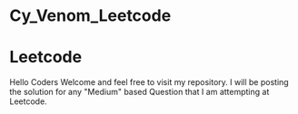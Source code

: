 # Cy_Venom_Leetcode
# Leetcode

Hello Coders Welcome and feel free to visit my repository. I will be posting the solution for any "Medium" based Question that I am attempting at Leetcode.
